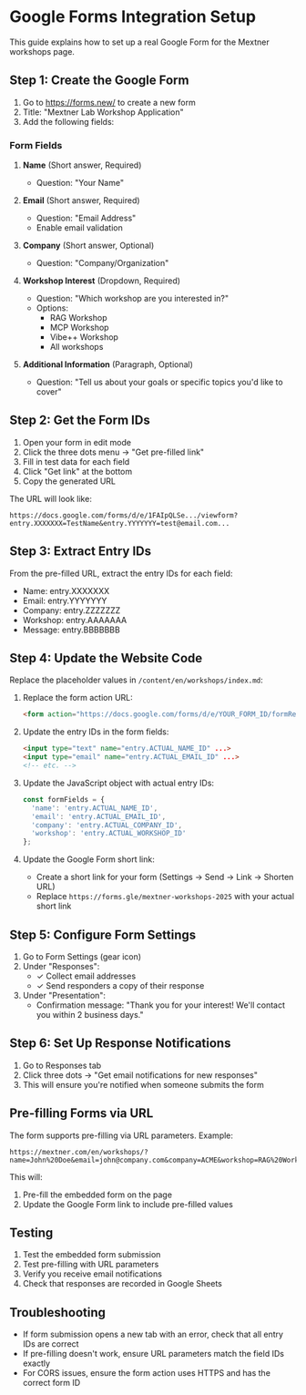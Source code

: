 # Google Forms Integration Setup

This guide explains how to set up a real Google Form for the Mextner workshops page.

## Step 1: Create the Google Form

1. Go to https://forms.new/ to create a new form
2. Title: "Mextner Lab Workshop Application"
3. Add the following fields:

### Form Fields

1. **Name** (Short answer, Required)
   - Question: "Your Name"
   
2. **Email** (Short answer, Required)
   - Question: "Email Address"
   - Enable email validation
   
3. **Company** (Short answer, Optional)
   - Question: "Company/Organization"
   
4. **Workshop Interest** (Dropdown, Required)
   - Question: "Which workshop are you interested in?"
   - Options:
     - RAG Workshop
     - MCP Workshop
     - Vibe++ Workshop
     - All workshops
     
5. **Additional Information** (Paragraph, Optional)
   - Question: "Tell us about your goals or specific topics you'd like to cover"

## Step 2: Get the Form IDs

1. Open your form in edit mode
2. Click the three dots menu → "Get pre-filled link"
3. Fill in test data for each field
4. Click "Get link" at the bottom
5. Copy the generated URL

The URL will look like:
```
https://docs.google.com/forms/d/e/1FAIpQLSe.../viewform?entry.XXXXXXX=TestName&entry.YYYYYYY=test@email.com...
```

## Step 3: Extract Entry IDs

From the pre-filled URL, extract the entry IDs for each field:
- Name: entry.XXXXXXX
- Email: entry.YYYYYYY
- Company: entry.ZZZZZZZ
- Workshop: entry.AAAAAAA
- Message: entry.BBBBBBB

## Step 4: Update the Website Code

Replace the placeholder values in `/content/en/workshops/index.md`:

1. Replace the form action URL:
   ```html
   <form action="https://docs.google.com/forms/d/e/YOUR_FORM_ID/formResponse" ...>
   ```

2. Update the entry IDs in the form fields:
   ```html
   <input type="text" name="entry.ACTUAL_NAME_ID" ...>
   <input type="email" name="entry.ACTUAL_EMAIL_ID" ...>
   <!-- etc. -->
   ```

3. Update the JavaScript object with actual entry IDs:
   ```javascript
   const formFields = {
     'name': 'entry.ACTUAL_NAME_ID',
     'email': 'entry.ACTUAL_EMAIL_ID',
     'company': 'entry.ACTUAL_COMPANY_ID',
     'workshop': 'entry.ACTUAL_WORKSHOP_ID'
   };
   ```

4. Update the Google Form short link:
   - Create a short link for your form (Settings → Send → Link → Shorten URL)
   - Replace `https://forms.gle/mextner-workshops-2025` with your actual short link

## Step 5: Configure Form Settings

1. Go to Form Settings (gear icon)
2. Under "Responses":
   - ✓ Collect email addresses
   - ✓ Send responders a copy of their response
3. Under "Presentation":
   - Confirmation message: "Thank you for your interest! We'll contact you within 2 business days."

## Step 6: Set Up Response Notifications

1. Go to Responses tab
2. Click three dots → "Get email notifications for new responses"
3. This will ensure you're notified when someone submits the form

## Pre-filling Forms via URL

The form supports pre-filling via URL parameters. Example:
```
https://mextner.com/en/workshops/?name=John%20Doe&email=john@company.com&company=ACME&workshop=RAG%20Workshop
```

This will:
1. Pre-fill the embedded form on the page
2. Update the Google Form link to include pre-filled values

## Testing

1. Test the embedded form submission
2. Test pre-filling with URL parameters
3. Verify you receive email notifications
4. Check that responses are recorded in Google Sheets

## Troubleshooting

- If form submission opens a new tab with an error, check that all entry IDs are correct
- If pre-filling doesn't work, ensure URL parameters match the field IDs exactly
- For CORS issues, ensure the form action uses HTTPS and has the correct form ID